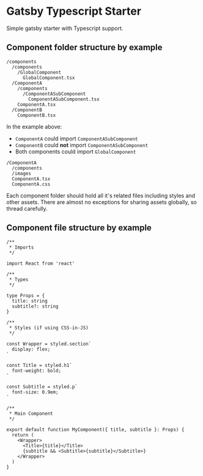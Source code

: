 # Gatsby Typescript Starter

Simple gatsby starter with Typescript support.

## Component folder structure by example

```
/components
  /components
    /GlobalComponent
      GlobalComponent.tsx
  /ComponentA
    /components
      /ComponentASubComponent
        ComponentASubComponent.tsx
    ComponentA.tsx
  /ComponentB
    ComponentB.tsx
```

In the example above:

- `ComponentA` could import `ComponentASubComponent`
- `ComponentB` could **not** import `ComponentASubComponent`
- Both components could import `GlobalComponent`

```
/ComponentA
  /components
  /images
  ComponentA.tsx
  ComponentA.css
```

Each component folder should hold all it's related files including styles and other assets. There are almost no exceptions for sharing assets globally, so thread carefully.

## Component file structure by example

```
/**
 * Imports
 */

import React from 'react'

/**
 * Types
 */

type Props = {
  title: string
  subtitle?: string
}

/**
 * Styles (if using CSS-in-JS)
 */

const Wrapper = styled.section`
  display: flex;
`

const Title = styled.h1`
  font-weight: bold;
`

const Subtitle = styled.p`
  font-size: 0.9em;
`

/**
 * Main Component
 */

export default function MyComponent({ title, subtitle }: Props) {
  return (
    <Wrapper>
      <Title>{title}</Title>
      {subtitle && <Subtitle>{subtitle}</Subtitle>}
    </Wrapper>
  )
}

```
